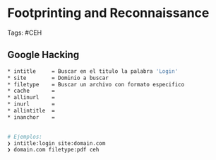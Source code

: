 # Footprinting and Reconnaissance

Tags: #CEH 

## Google Hacking 

```bash 
* intitle     = Buscar en el titulo la palabra 'Login'
* site        = Dominio a buscar 
* filetype    = Buscar un archivo con formato especifico 
* cache       = 
* allinurl    = 
* inurl       = 
* allintitle  = 
* inanchor    = 
  

# Ejemplos:
❯ intitle:login site:domain.com        
❯ domain.com filetype:pdf ceh
```